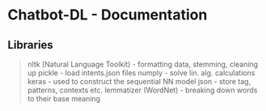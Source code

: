 # Chatbot-DL - Documentation

## Libraries

> nltk (Natural Language Toolkit) - formatting data, stemming, cleaning up
> pickle - load intents.json files
> numply - solve lin. alg. calculations
> keras - used to construct the sequential NN model
> json - store tag, patterns, contexts etc.
> lemmatizer (WordNet) - breaking down words to their base meaning


